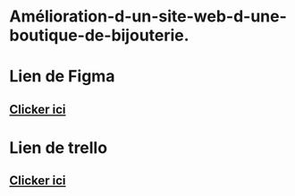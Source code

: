 # Amélioration-d-un-site-web-d-une-boutique-de-bijouterie.


# Lien de Figma
## [Clicker ici](https://www.figma.com/file/v2lxnGdvrIhD9SYBSZMy95/Brief-2?node-id=38%3A2388)

# Lien de trello
## [Clicker ici](https://trello.com/b/rpQXnVCE/aa)

